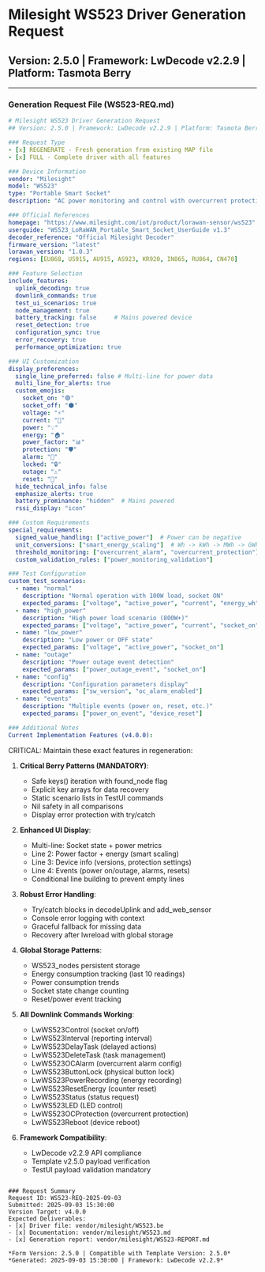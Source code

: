 # Milesight WS523 Driver Generation Request
## Version: 2.5.0 | Framework: LwDecode v2.2.9 | Platform: Tasmota Berry

---

### Generation Request File (WS523-REQ.md)

```yaml
# Milesight WS523 Driver Generation Request
## Version: 2.5.0 | Framework: LwDecode v2.2.9 | Platform: Tasmota Berry

### Request Type
- [x] REGENERATE - Fresh generation from existing MAP file
- [x] FULL - Complete driver with all features

### Device Information
vendor: "Milesight"
model: "WS523"
type: "Portable Smart Socket"
description: "AC power monitoring and control with overcurrent protection"

### Official References
homepage: "https://www.milesight.com/iot/product/lorawan-sensor/ws523"
userguide: "WS523_LoRaWAN_Portable_Smart_Socket_UserGuide v1.3"
decoder_reference: "Official Milesight Decoder"
firmware_version: "latest"
lorawan_version: "1.0.3"
regions: [EU868, US915, AU915, AS923, KR920, IN865, RU864, CN470]

### Feature Selection
include_features:
  uplink_decoding: true
  downlink_commands: true
  test_ui_scenarios: true
  node_management: true
  battery_tracking: false     # Mains powered device
  reset_detection: true
  configuration_sync: true
  error_recovery: true
  performance_optimization: true

### UI Customization
display_preferences:
  single_line_preferred: false # Multi-line for power data
  multi_line_for_alerts: true
  custom_emojis:
    socket_on: "🟢"
    socket_off: "⚫"
    voltage: "⚡"
    current: "🔌"
    power: "💡"
    energy: "🏠"
    power_factor: "📊"
    protection: "🛡️"
    alarm: "🚨"
    locked: "🔒"
    outage: "⚠️"
    reset: "🔄"
  hide_technical_info: false
  emphasize_alerts: true
  battery_prominance: "hidden"  # Mains powered
  rssi_display: "icon"

### Custom Requirements
special_requirements:
  signed_value_handling: ["active_power"]  # Power can be negative
  unit_conversions: ["smart_energy_scaling"]  # Wh -> kWh -> MWh -> GWh
  threshold_monitoring: ["overcurrent_alarm", "overcurrent_protection"]
  custom_validation_rules: ["power_monitoring_validation"]

### Test Configuration
custom_test_scenarios:
  - name: "normal"
    description: "Normal operation with 100W load, socket ON"
    expected_params: ["voltage", "active_power", "current", "energy_wh", "socket_on"]
  - name: "high_power"
    description: "High power load scenario (800W+)"
    expected_params: ["voltage", "active_power", "current", "socket_on"]
  - name: "low_power"
    description: "Low power or OFF state"
    expected_params: ["voltage", "active_power", "socket_on"]
  - name: "outage"
    description: "Power outage event detection"
    expected_params: ["power_outage_event", "socket_on"]
  - name: "config"
    description: "Configuration parameters display"
    expected_params: ["sw_version", "oc_alarm_enabled"]
  - name: "events"
    description: "Multiple events (power on, reset, etc.)"
    expected_params: ["power_on_event", "device_reset"]

### Additional Notes
Current Implementation Features (v4.0.0):
```
CRITICAL: Maintain these exact features in regeneration:

1. **Critical Berry Patterns (MANDATORY)**:
   - Safe keys() iteration with found_node flag
   - Explicit key arrays for data recovery
   - Static scenario lists in TestUI commands
   - Nil safety in all comparisons
   - Display error protection with try/catch

2. **Enhanced UI Display**:
   - Multi-line: Socket state + power metrics
   - Line 2: Power factor + energy (smart scaling)
   - Line 3: Device info (versions, protection settings)
   - Line 4: Events (power on/outage, alarms, resets)
   - Conditional line building to prevent empty lines

3. **Robust Error Handling**:
   - Try/catch blocks in decodeUplink and add_web_sensor
   - Console error logging with context
   - Graceful fallback for missing data
   - Recovery after lwreload with global storage

4. **Global Storage Patterns**:
   - WS523_nodes persistent storage
   - Energy consumption tracking (last 10 readings)
   - Power consumption trends
   - Socket state change counting
   - Reset/power event tracking

5. **All Downlink Commands Working**:
   - LwWS523Control (socket on/off)
   - LwWS523Interval (reporting interval)
   - LwWS523DelayTask (delayed actions)
   - LwWS523DeleteTask (task management)
   - LwWS523OCAlarm (overcurrent alarm config)
   - LwWS523ButtonLock (physical button lock)
   - LwWS523PowerRecording (energy recording)
   - LwWS523ResetEnergy (counter reset)
   - LwWS523Status (status request)
   - LwWS523LED (LED control)
   - LwWS523OCProtection (overcurrent protection)
   - LwWS523Reboot (device reboot)

6. **Framework Compatibility**:
   - LwDecode v2.2.9 API compliance
   - Template v2.5.0 payload verification
   - TestUI payload validation mandatory
```

### Request Summary
Request ID: WS523-REQ-2025-09-03
Submitted: 2025-09-03 15:30:00
Version Target: v4.0.0
Expected Deliverables:
- [x] Driver file: vendor/milesight/WS523.be
- [x] Documentation: vendor/milesight/WS523.md
- [x] Generation report: vendor/milesight/WS523-REPORT.md

*Form Version: 2.5.0 | Compatible with Template Version: 2.5.0*
*Generated: 2025-09-03 15:30:00 | Framework: LwDecode v2.2.9*
```
